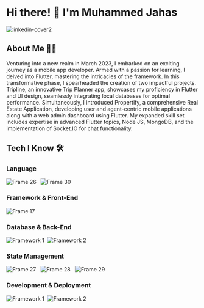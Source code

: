 # Hi there! 👋 I'm Muhammed Jahas

![linkedin-cover2](https://github.com/muhammed-jahas/muhammed-jahas/assets/111055088/171fc190-99c3-4080-b09e-2725be387223)

## About Me 👨‍💻
Venturing into a new realm in March 2023, I embarked on an exciting journey as a mobile app developer. Armed with a passion for learning, I delved into Flutter, mastering the intricacies of the framework. In this transformative phase, I spearheaded the creation of two impactful projects. Tripline, an innovative Trip Planner app, showcases my proficiency in Flutter and UI design, seamlessly integrating local databases for optimal performance. Simultaneously, I introduced Propertify, a comprehensive Real Estate Application, developing user and agent-centric mobile applications along with a web admin dashboard using Flutter. My expanded skill set includes expertise in advanced Flutter topics, Node JS, MongoDB, and the implementation of Socket.IO for chat functionality.

## Tech I Know 🛠️

### Language
![Frame 26](https://github.com/muhammed-jahas/muhammed-jahas/assets/111055088/f7a051e0-a4cc-4465-b904-7dbcf3d4a7a9)&nbsp;&nbsp;
![Frame 30](https://github.com/muhammed-jahas/muhammed-jahas/assets/111055088/12efdd7a-a390-43b5-b527-e35df6d9cf0c)


### Framework & Front-End
![Frame 17](https://github.com/muhammed-jahas/muhammed-jahas/assets/111055088/78c77fcb-99b2-4b18-9813-439404345696)&nbsp;&nbsp;


### Database & Back-End
![Framework 1](https://github.com/muhammed-jahas/muhammed-jahas/assets/111055088/2ddb2899-360f-4a85-823d-52f9469c1f66)&nbsp;&nbsp;![Framework 2](https://github.com/muhammed-jahas/muhammed-jahas/assets/111055088/2ddb2899-360f-4a85-823d-52f9469c1f66)

### State Management
![Frame 27](https://github.com/muhammed-jahas/muhammed-jahas/assets/111055088/4396cba0-e38d-4378-b11a-5e6f110f9bd3)&nbsp;&nbsp;
![Frame 28](https://github.com/muhammed-jahas/muhammed-jahas/assets/111055088/71c92c83-8447-40db-8c2a-f62046c55f83)&nbsp;&nbsp;
![Frame 29](https://github.com/muhammed-jahas/muhammed-jahas/assets/111055088/189e9b02-a711-458e-854f-1e98f74c210d)


### Development & Deployment
![Framework 1](https://github.com/muhammed-jahas/muhammed-jahas/assets/111055088/2ddb2899-360f-4a85-823d-52f9469c1f66)&nbsp;&nbsp;![Framework 2](https://github.com/muhammed-jahas/muhammed-jahas/assets/111055088/2ddb2899-360f-4a85-823d-52f9469c1f66)





